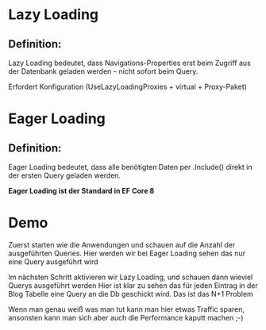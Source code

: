# Lazy Loading
## Definition:
Lazy Loading bedeutet, dass Navigations-Properties erst beim Zugriff aus der Datenbank geladen werden – nicht sofort beim Query.

Erfordert Konfiguration (UseLazyLoadingProxies + virtual + Proxy-Paket)

# Eager Loading
## Definition:
Eager Loading bedeutet, dass alle benötigten Daten per .Include() direkt in der ersten Query geladen werden.

**Eager Loading ist der Standard in EF Core 8**

# Demo
Zuerst starten wie die Anwendungen und schauen auf die Anzahl der ausgeführten Queries.
Hier werden wir bei Eager Loading sehen das nur eine Query ausgeführt wird

Im nächsten Schritt aktivieren wir Lazy Loading, und schauen dann wieviel Querys ausgeführt werden
Hier ist klar zu sehen das für jeden Eintrag in der Blog Tabelle eine Query an die Db geschickt wird.
Das ist das N+1 Problem


Wenn man genau weiß was man tut kann man hier etwas Traffic sparen, ansonsten kann man sich aber auch die Performance kaputt machen ;-)
